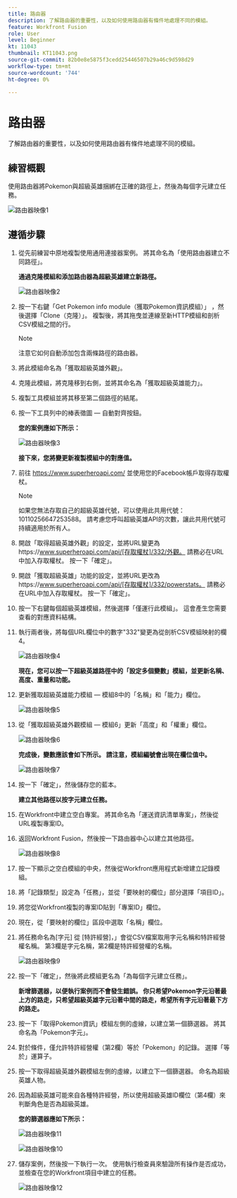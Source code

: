 ```yaml
---
title: 路由器
description: 了解路由器的重要性，以及如何使用路由器有條件地處理不同的模組。
feature: Workfront Fusion
role: User
level: Beginner
kt: 11043
thumbnail: KT11043.png
source-git-commit: 82b0e8e5875f3cedd25446507b29a46c9d598d29
workflow-type: tm+mt
source-wordcount: '744'
ht-degree: 0%

---
```



# 路由器

了解路由器的重要性，以及如何使用路由器有條件地處理不同的模組。

## 練習概觀

使用路由器將Pokemon與超級英雄捆綁在正確的路徑上，然後為每個字元建立任務。

![路由器映像1](../12-exercises/assets/routers-walkthrough-1.png)

## 遵循步驟

1. 從先前練習中原地複製使用通用連接器案例。 將其命名為「使用路由器建立不同路徑」。

   **通過克隆模組和添加路由器為超級英雄建立新路徑。**

   ![路由器映像2](../12-exercises/assets/routers-walkthrough-2.png)

1. 按一下右鍵「Get Pokemon info module（獲取Pokemon資訊模組）」 ，然後選擇「Clone（克隆）」。 複製後，將其拖曳並連線至新HTTP模組和剖析CSV模組之間的行。

   >[!NOTE]
   >
   > 注意它如何自動添加包含兩條路徑的路由器。

1. 將此模組命名為「獲取超級英雄外觀」。
1. 克隆此模組，將克隆移到右側，並將其命名為「獲取超級英雄能力」。
1. 複製工具模組並將其移至第二個路徑的結尾。
1. 按一下工具列中的棒表徵圖 — 自動對齊按鈕。

   **您的案例應如下所示：**

   ![路由器映像3](../12-exercises/assets/routers-walkthrough-3.png)

   **接下來，您將變更新複製模組中的對應值。**

1. 前往 <https://www.superheroapi.com/> 並使用您的Facebook帳戶取得存取權杖。

   >[!NOTE]
   >
   >如果您無法存取自己的超級英雄代號，可以使用此共用代號：10110256647253588。 請考慮您呼叫超級英雄API的次數，讓此共用代號可持續適用於所有人。

1. 開啟「取得超級英雄外觀」的設定，並將URL變更為https://www.superheroapi.com/api/[存取權杖]/332/外觀。 請務必在URL中加入存取權杖。 按一下「確定」。
1. 開啟「獲取超級英雄」功能的設定，並將URL更改為https://www.superheroapi.com/api/[存取權杖]/332/powerstats。 請務必在URL中加入存取權杖。 按一下「確定」。
1. 按一下右鍵每個超級英雄模組，然後選擇「僅運行此模組」。 這會產生您需要查看的對應資料結構。
1. 執行兩者後，將每個URL欄位中的數字&quot;332&quot;變更為從剖析CSV模組映射的欄4。

   ![路由器映像4](../12-exercises/assets/routers-walkthrough-4.png)

   **現在，您可以按一下超級英雄路徑中的「設定多個變數」模組，並更新名稱、高度、重量和功能。**

1. 更新獲取超級英雄能力模組 — 模組8中的「名稱」和「能力」欄位。

   ![路由器映像5](../12-exercises/assets/routers-walkthrough-5.png)

1. 從「獲取超級英雄外觀模組 — 模組6」更新「高度」和「權重」欄位。

   ![路由器映像6](../12-exercises/assets/routers-walkthrough-6.png)

   **完成後，變數應該會如下所示。 請注意，模組編號會出現在欄位值中。**

   ![路由器映像7](../12-exercises/assets/routers-walkthrough-7.png)

1. 按一下「確定」，然後儲存您的藍本。

   **建立其他路徑以按字元建立任務。**

1. 在Workfront中建立空白專案。 將其命名為「運送資訊清單專案」，然後從URL複製專案ID。
1. 返回Workfront Fusion，然後按一下路由器中心以建立其他路徑。

   ![路由器映像8](../12-exercises/assets/routers-walkthrough-8.png)

1. 按一下顯示之空白模組的中央，然後從Workfront應用程式新增建立記錄模組。
1. 將「記錄類型」設定為「任務」，並從「要映射的欄位」部分選擇「項目ID」。
1. 將您從Workfront複製的專案ID貼到「專案ID」欄位。
1. 現在，從「要映射的欄位」區段中選取「名稱」欄位。
1. 將任務命名為[字元] 從 [特許經營]，」會從CSV檔案取用字元名稱和特許經營權名稱。 第3欄是字元名稱，第2欄是特許經營權的名稱。

   ![路由器映像9](../12-exercises/assets/routers-walkthrough-9.png)

1. 按一下「確定」，然後將此模組更名為「為每個字元建立任務」。

   **新增篩選器，以便執行案例而不會發生錯誤。 你只希望Pokemon字元沿著最上方的路走，只希望超級英雄字元沿著中間的路走，希望所有字元沿著最下方的路走。**

1. 按一下「取得Pokemon資訊」模組左側的虛線，以建立第一個篩選器。 將其命名為「Pokemon字元」。
1. 對於條件，僅允許特許經營權（第2欄）等於「Pokemon」的記錄。 選擇「等於」運算子。
1. 按一下取得超級英雄外觀模組左側的虛線，以建立下一個篩選器。 命名為超級英雄人物。
1. 因為超級英雄可能來自各種特許經營，所以使用超級英雄ID欄位（第4欄）來判斷角色是否為超級英雄。

   **您的篩選器應如下所示：**

   ![路由器映像11](../12-exercises/assets/routers-walkthrough-11.png)

   ![路由器映像10](../12-exercises/assets/routers-walkthrough-10.png)

1. 儲存案例，然後按一下執行一次。 使用執行檢查員來驗證所有操作是否成功，並檢查在您的Workfront項目中建立的任務。

   ![路由器映像12](../12-exercises/assets/routers-walkthrough-12.png)
